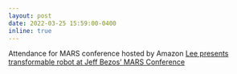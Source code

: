 ```yaml
---
layout: post
date: 2022-03-25 15:59:00-0400
inline: true
---
```


Attendance for MARS conference hosted by Amazon [Lee presents transformable robot at Jeff Bezos’ MARS Conference](https://engineering.tamu.edu/news/2022/05/etid-meen-lee-presents-transformable-robot-at-jeff-bezos-mars-conference.html)
